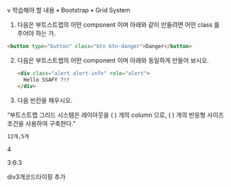 v 학습해야 할 내용
• Bootstrap
• Grid System

1. 다음은 부트스트랩의 어떤 component 이며 아래와 같이 만들려면 어떤 class 를 주어야 하는
    가.

```html
<button type="button" class="btn btn-danger">Danger</button>
```

2. 다음은 부트스트랩의 어떤 component 이며 아래와 동일하게 만들어 보시오.

   ```html
   <div class="alert alert-info" role="alert">
     Hello SSAFY ?!!
   </div>
   ```

3. 다음 빈칸을 채우시오.

“부트스트랩 그리드 시스템은 레이아웃을 ( ) 개의 column 으로,
( ) 개의 반응형 사이즈 조건을 사용하여 구축한다.”

```html
12개,5개
```

4

3:6:3

div3개코드타이핑 추가